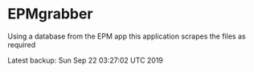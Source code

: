 # EPMgrabber
Using a database from the EPM app this application scrapes the files as required


Latest backup: Sun Sep 22 03:27:02 UTC 2019
